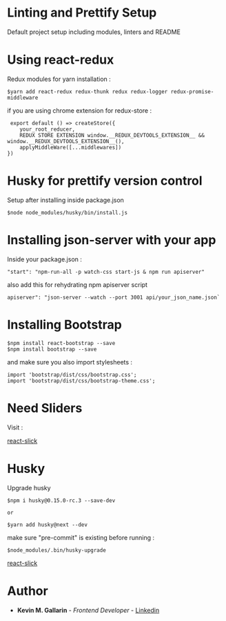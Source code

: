 # Linting and Prettify Setup

Default project setup including modules, linters and README

# Using react-redux

Redux modules for yarn installation :

```
$yarn add react-redux redux-thunk redux redux-logger redux-promise-middleware
```

if you are using chrome extension for redux-store :

```
 export default () => createStore({
    your_root_reducer,
    REDUX STORE EXTENSION window.__REDUX_DEVTOOLS_EXTENSION__ && window.__REDUX_DEVTOOLS_EXTENSION__(),
    applyMiddleWare([...middlewares])
})
```

# Husky for prettify version control

Setup after installing inside package.json

```
$node node_modules/husky/bin/install.js
```

# Installing json-server with your app

Inside your package.json :

```
"start": "npm-run-all -p watch-css start-js & npm run apiserver"
```

also add this for rehydrating npm apiserver script

```
apiserver": "json-server --watch --port 3001 api/your_json_name.json`
```

# Installing Bootstrap

```
$npm install react-bootstrap --save
$npm install bootstrap --save
```

and make sure you also import stylesheets :

```
import 'bootstrap/dist/css/bootstrap.css';
import 'bootstrap/dist/css/bootstrap-theme.css';
```

# Need Sliders

Visit :

[react-slick](https://github.com/akiran/react-slick)

# Husky

Upgrade husky

```
$npm i husky@0.15.0-rc.3 --save-dev

or

$yarn add husky@next --dev
```

make sure "pre-commit" is existing before running :

```
$node_modules/.bin/husky-upgrade
```

[react-slick](https://github.com/akiran/react-slick)

# Author

- **Kevin M. Gallarin** - _Frontend Developer_ - [Linkedin](https://www.linkedin.com/in/kmgallarin/)

